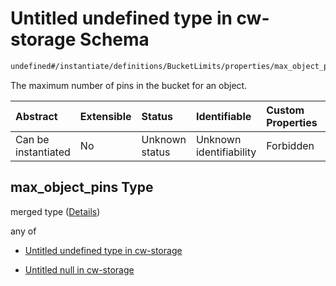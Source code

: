 # Untitled undefined type in cw-storage Schema

```txt
undefined#/instantiate/definitions/BucketLimits/properties/max_object_pins
```

The maximum number of pins in the bucket for an object.

| Abstract            | Extensible | Status         | Identifiable            | Custom Properties | Additional Properties | Access Restrictions | Defined In                                                         |
| :------------------ | :--------- | :------------- | :---------------------- | :---------------- | :-------------------- | :------------------ | :----------------------------------------------------------------- |
| Can be instantiated | No         | Unknown status | Unknown identifiability | Forbidden         | Allowed               | none                | [cw-storage.json\*](schema/cw-storage.json "open original schema") |

## max\_object\_pins Type

merged type ([Details](cw-storage-instantiatemsg-definitions-bucketlimits-properties-max_object_pins.md))

any of

* [Untitled undefined type in cw-storage](cw-storage-instantiatemsg-definitions-bucketlimits-properties-max_object_pins-anyof-0.md "check type definition")

* [Untitled null in cw-storage](cw-storage-instantiatemsg-definitions-bucketlimits-properties-max_object_pins-anyof-1.md "check type definition")
